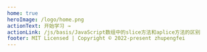 ```yaml
---
home: true
heroImage: /logo/home.png
actionText: 开始学习 →
actionLink: /js/basis/JavaScript数组中的slice方法和aplice方法的区别
footer: MIT Licensed | Copyright © 2022-present zhupengfei
---
```

